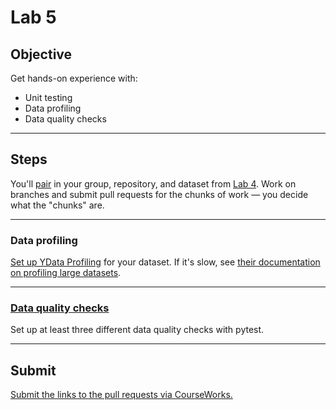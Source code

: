 # Lab 5

## Objective

Get hands-on experience with:

- Unit testing
- Data profiling
- Data quality checks

---

## Steps

You'll [pair](../docs/pairing.md) in your group, repository, and dataset from [Lab 4](lab_04.md). Work on branches and submit pull requests for the chunks of work — you decide what the "chunks" are.

---

### Data profiling

[Set up YData Profiling](../examples/profiling.ipynb#ydata-profiling) for your dataset. If it's slow, see [their documentation on profiling large datasets](https://docs.profiling.ydata.ai/latest/features/big_data/).

---

### [Data quality checks](../lectures/lecture_05.md#data-quality-checks)

Set up at least three different data quality checks with pytest.

---

## Submit

[Submit the links to the pull requests via CourseWorks.](https://courseworks2.columbia.edu/courses/210480/assignments)
